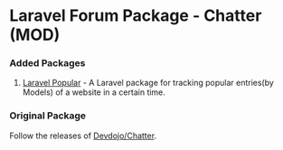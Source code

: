# Laravel Forum Package - Chatter (MOD)

### Added Packages

1. [Laravel Popular](https://github.com/jordanmiguel/laravel-popular) - A Laravel package for tracking popular entries(by Models) of a website in a certain time.


### Original Package

Follow the releases of [Devdojo/Chatter](https://github.com/thedevdojo/chatter).
